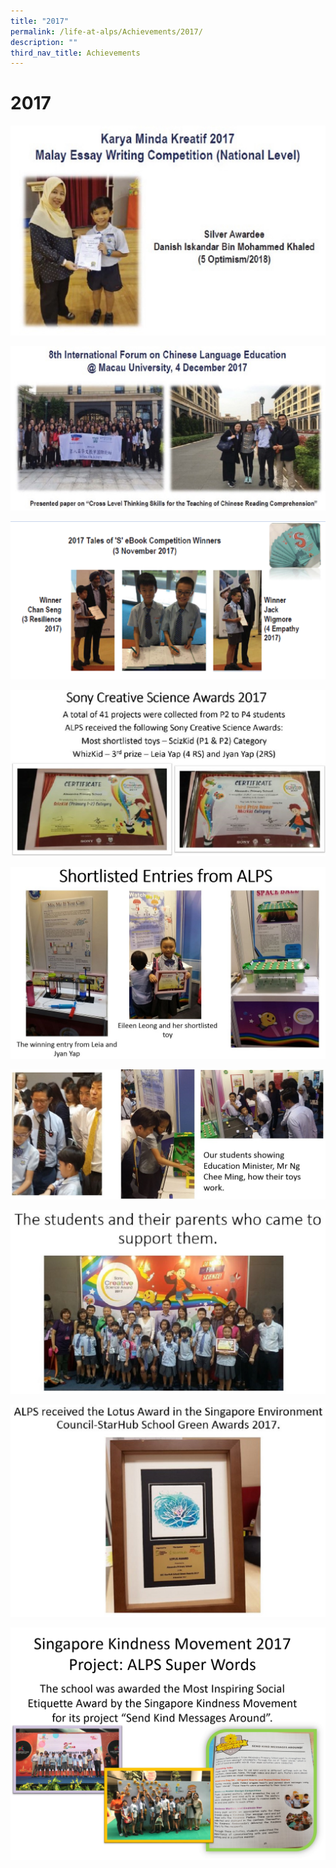 ```yaml
---
title: "2017"
permalink: /life-at-alps/Achievements/2017/
description: ""
third_nav_title: Achievements
---
```

# **2017**
  
![](/images/2017a.jpg) 

![](/images/2017b.jpg)
  
![](/images/2017c.png) 
  
![](/images/Creative%20Toys%201%202017.jpg)
  
![](/images/Sony%20Toy%202017%202.jpg)
  
![](/images/Scie%20toys%202017.jpg)
  
![](/images/Sci%20Toys%202017%204.jpg)
  
![](/images/Lotus%20Award%202017.jpg)
  
![](/images/SKM%202017%20Achievement.png)